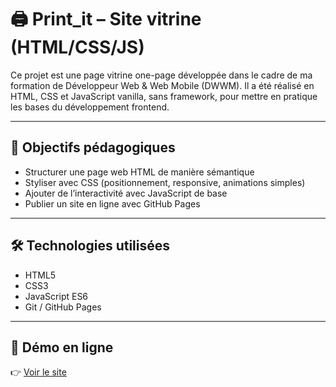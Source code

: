 # 🖨️ Print_it – Site vitrine (HTML/CSS/JS)

Ce projet est une page vitrine one-page développée dans le cadre de ma formation de Développeur Web & Web Mobile (DWWM). Il a été réalisé en HTML, CSS et JavaScript vanilla, sans framework, pour mettre en pratique les bases du développement frontend.

---

## 🎯 Objectifs pédagogiques

- Structurer une page web HTML de manière sémantique
- Styliser avec CSS (positionnement, responsive, animations simples)
- Ajouter de l’interactivité avec JavaScript de base
- Publier un site en ligne avec GitHub Pages

---

## 🛠️ Technologies utilisées

- HTML5
- CSS3
- JavaScript ES6
- Git / GitHub Pages

---

## 🔗 Démo en ligne

👉 [Voir le site](https://yassine-saidi.github.io/projet-Print_it-Yassine/)
